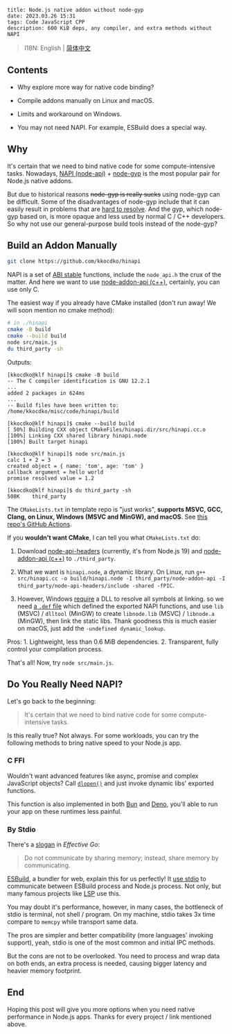```
title: Node.js native addon without node-gyp
date: 2023.03.26 15:31
tags: Code JavaScript CPP
description: 600 KiB deps, any compiler, and extra methods without NAPI
```

> I18N: English | [简体中文](/./post/202303261532)

## Contents

- Why explore more way for native code binding?

- Compile addons manually on Linux and macOS.

- Limits and workaround on Windows.

- You may not need NAPI. For example, ESBuild does a special way.

## Why

It's certain that we need to bind native code for some compute-intensive tasks. Nowadays, [NAPI (node-api)](https://nodejs.org/api/n-api.html) + [node-gyp](https://github.com/nodejs/node-gyp) is the most popular pair for Node.js native addons.

But due to historical reasons ~~node-gyp is really sucks~~ using node-gyp can be difficult. Some of the disadvantages of node-gyp include that it can easily result in problems that are [hard to resolve](https://blog.logrocket.com/solving-common-issues-node-gyp/). And the gyp, which node-gyp based on, is more opaque and less used by normal C / C++ developers. So why not use our general-purpose build tools instead of the node-gyp?

## Build an Addon Manually

```sh
git clone https://github.com/kkocdko/hinapi
```

NAPI is a set of [ABI stable](https://en.wikipedia.org/wiki/Application_binary_interface) functions, include the `node_api.h`
the crux of the matter. And here we want to use [node-addon-api (c++)](https://github.com/nodejs/node-addon-api), certainly, you can use only C.

The easiest way if you already have CMake installed (don't run away! We will soon mention no cmake method):

```sh
# in ./hinapi
cmake -B build
cmake --build build
node src/main.js
du third_party -sh
```

Outputs:

```
[kkocdko@klf hinapi]$ cmake -B build
-- The C compiler identification is GNU 12.2.1
...
added 2 packages in 624ms
...
-- Build files have been written to: /home/kkocdko/misc/code/hinapi/build

[kkocdko@klf hinapi]$ cmake --build build
[ 50%] Building CXX object CMakeFiles/hinapi.dir/src/hinapi.cc.o
[100%] Linking CXX shared library hinapi.node
[100%] Built target hinapi

[kkocdko@klf hinapi]$ node src/main.js
calc 1 + 2 = 3
created object = { name: 'tom', age: 'tom' }
callback argument = hello world
promise resolved value = 1.2

[kkocdko@klf hinapi]$ du third_party -sh
508K    third_party
```

The `CMakeLists.txt` in template repo is "just works", **supports MSVC, GCC, Clang, on Linux, Windows (MSVC and MinGW), and macOS**. See [this repo's GitHub Actions](https://github.com/kkocdko/hinapi/actions).

If you **wouldn't want CMake**, I can tell you what `CMakeLists.txt` do:

1. Download [node-api-headers](https://github.com/nodejs/node-api-headers) (currently, it's from Node.js 19) and [node-addon-api (c++)](https://github.com/nodejs/node-addon-api) to `./third_party`.

2. What we want is `hinapi.node`, a dynamic library. On Linux, run `g++ src/hinapi.cc -o build/hinapi.node -I third_party/node-addon-api -I third_party/node-api-headers/include -shared -fPIC`.

3. However, Windows [require](https://stackoverflow.com/a/74779719/11338291) a DLL to resolve all symbols at linking. so we need [a `.def` file](https://github.com/nodejs/node-api-headers/issues/15) which defined the exported NAPI functions, and use `lib` (MSVC) / `dlltool` (MinGW) to create `libnode.lib` (MSVC) / `libnode.a` (MinGW), then link the static libs. Thank goodness this is much easier on macOS, just add the `-undefined dynamic_lookup`.

Pros: 1. Lightweight, less than 0.6 MiB dependencies. 2. Transparent, fully control your compilation process.

That's all! Now, try `node src/main.js`.

## Do You Really Need NAPI?

Let's go back to the beginning:

> It's certain that we need to bind native code for some compute-intensive tasks.

Is this really true? Not always. For some workloads, you can try the following methods to bring native speed to your Node.js app.

### C FFI

Wouldn't want advanced features like async, promise and complex JavaScript objects? Call [`dlopen()`](https://nodejs.org/api/process.html#processdlopenmodule-filename-flags) and just invoke dynamic libs' exported functions.

This function is also implemented in both [Bun](https://bun.sh/docs/api/ffi) and [Deno](https://deno.land/manual@v1.32.1/runtime/ffi_api), you'll able to run your app on these runtimes less painful.

### By Stdio

There's a [slogan](https://go.dev/doc/effective_go#:~:text=Do%20not%20communicate%20by%20sharing%20memory) in _Effective Go_:

> Do not communicate by sharing memory; instead, share memory by communicating.

[ESBuild](https://github.com/evanw/esbuild), a bundler for web, explain this for us perfectly! It [use stdio](https://github.com/evanw/esbuild/blob/v0.17.14/lib/shared/stdio_protocol.ts) to communicate between ESBuild process and Node.js process. Not only, but many famous projects like [LSP](https://microsoft.github.io/language-server-protocol/) use this.

You may doubt it's performance, however, in many cases, the bottleneck of stdio is terminal, not shell / program. On my machine, stdio takes 3x time compare to `memcpy` while transport same data.

The pros are simpler and better compatibility (more languages' invoking support), yeah, stdio is one of the most common and initial IPC methods.

But the cons are not to be overlooked. You need to process and wrap data on both ends, an extra process is needed, causing bigger latency and heavier memory footprint.

## End

Hoping this post will give you more options when you need native performance in Node.js apps. Thanks for every project / link mentioned above.
